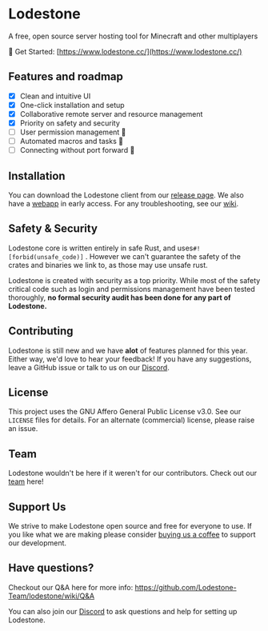 # Lodestone

A free, open source server hosting tool for Minecraft and other multiplayers

🔗 Get Started: [https://www.lodestone.cc/](https://www.lodestone.cc/)

## Features and roadmap

- [x] Clean and intuitive UI
- [x] One-click installation and setup
- [x] Collaborative remote server and resource management
- [x] Priority on safety and security
- [ ] User permission management 🚧
- [ ] Automated macros and tasks 🚧
- [ ] Connecting without port forward 🚧

## Installation

You can download the Lodestone client from our [release page](https://github.com/Lodestone-Team/dashboard/releases/latest). We also have a [webapp](https://www.lodestone.cc/) in early access. For any troubleshooting, see our [wiki](https://github.com/Lodestone-Team/dashboard/wiki).

## Safety & Security

Lodestone core is written entirely in safe Rust, and uses`#![forbid(unsafe_code)]` . However we can't guarantee the safety of the crates and binaries we link to, as those may use unsafe rust.

Lodestone is created with security as a top priority. While most of the safety critical code such as login and permissions management have been tested thoroughly, **no formal security audit has been done for any part of Lodestone.**


## Contributing

Lodestone is still new and we have **alot** of features planned for this year. Either way, we'd love to hear your feedback! If you have any suggestions, leave a GitHub issue or talk to us on our [Discord](https://discord.gg/PkHXRQXkf6).


## License

This project uses the GNU Affero General Public License v3.0. See our `LICENSE` files for details. For an alternate (commercial) license, please raise an issue.


## Team

Lodestone wouldn't be here if it weren't for our contributors. Check out our [team](https://github.com/orgs/Lodestone-Team/people) here!

## Support Us

We strive to make Lodestone open source and free for everyone to use. If you like what we are making please consider [buying us a coffee](https://www.buymeacoffee.com/lodestoneteam) to support our development.

## Have questions?

Checkout our Q&A here for more info: https://github.com/Lodestone-Team/lodestone/wiki/Q&A

You can also join our [Discord](https://discord.gg/PkHXRQXkf6) to ask questions and help for setting up Lodestone.
